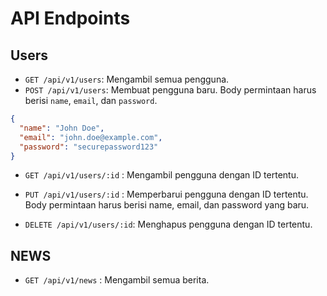 # API Endpoints

## Users

- `GET /api/v1/users`: Mengambil semua pengguna.
- `POST /api/v1/users`: Membuat pengguna baru. Body permintaan harus berisi `name`, `email`, dan `password`.

```json
{
  "name": "John Doe",
  "email": "john.doe@example.com",
  "password": "securepassword123"
}
```

- `GET /api/v1/users/:id` : Mengambil pengguna dengan ID tertentu.
- `PUT /api/v1/users/:id` : Memperbarui pengguna dengan ID tertentu. Body permintaan harus berisi name, email, dan password yang baru.

- `DELETE /api/v1/users/:id`: Menghapus pengguna dengan ID tertentu.

## NEWS

- `GET /api/v1/news` : Mengambil semua berita.

